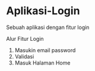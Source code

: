 # Aplikasi-Login
Sebuah aplikasi dengan fitur login

Alur Fitur Login
1. Masukin email password
2. Validasi
3. Masuk Halaman Home
